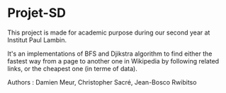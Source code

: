 # Projet-SD

This project is made for academic purpose during our second year at Institut Paul Lambin.

It's an implementations of BFS and Djikstra algorithm to find either the fastest way from a page to another one in Wikipedia by following related links, or the cheapest one (in terme of data).

Authors : Damien Meur, Christopher Sacré, Jean-Bosco Rwibitso
